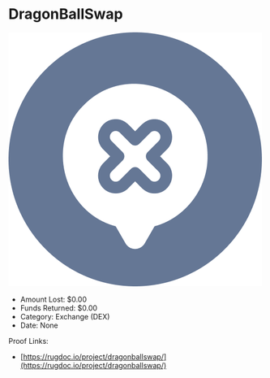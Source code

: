 # DragonBallSwap
![DragonBallSwap](/rektimages/DragonBallSwap.png)
- Amount Lost: $0.00
- Funds Returned: $0.00
- Category: Exchange (DEX)
- Date: None



Proof Links:
- [https://rugdoc.io/project/dragonballswap/](https://rugdoc.io/project/dragonballswap/)


